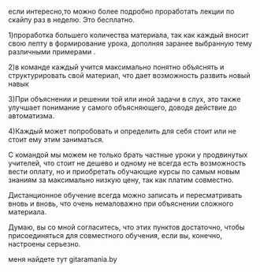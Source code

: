 

если интересно,то можно более подробно проработать лекции по скайпу раз в неделю. Это бесплатно.

1)проработка большего количества материала, так как каждый вносит свою лепту в формирование урока, дополняя заранее выбранную тему различными примерами .

2)в команде каждый учится максимально понятно объяснять и структурировать свой материал, что дает возможность развить новый навык

3)При объяснении и решении той или иной задачи в слух, это также улучшает понимание у самого объясняющего, доводя действие до автоматизма.

4)Каждый может попробовать и определить для себя стоит или не стоит ему этим заниматься.

С командой мы можем не только брать частные уроки у продвинутых учителей, что стоит не дешево и одному не всегда есть возможность вести оплату, но и приобретать обучающие курсы по самым новым знаниям за максимально низкую цену, так как платим совместно.

Дистанционное обучение всегда можно записать и пересматривать вновь и вновь, что очень немаловажно при объяснении сложного материала.

Думаю, вы со мной согласитесь, что этих пунктов достаточно, чтобы присоединяться для совместного обучения, если вы, конечно, настроены серьезно.

 меня найдете тут gitaramania.by
